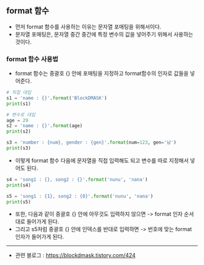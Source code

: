 ## format 함수
- 먼저 format 함수를 사용하는 이유는 문자열 포매팅을 위해서이다.
- 문자열 포매팅은, 문자열 중간 중간에 특정 변수의 값을 넣어주기 위해서 사용하는 것이다.


### format 함수 사용법
- format 함수는 중괄호 {} 안에 포매팅을 지정하고 format함수의 인자로 값들을 넣어준다.

```python
# 직접 대입
s1 = 'name : {}'.format('BlockDMASK')
print(s1)

# 변수로 대입
age = 29
s2 = 'name : {}'.format(age)
print(s2)

s3 = 'number : {num}, gender : {gen}'.format(num=123, gen='남')
print(s3)
```

- 이렇게 format 함수 다음에 문자열을 직접 입력해도 되고 변수를 따로 지정해서 넣어도 된다.

```python
s4 = 'song1 : {}, song2 : {}'.format('nunu', 'nana')
print(s4)

s5 = 'song1 : {1}, song2 : {0}'.format('nunu', 'nana')
print(s5)
```

- 또한, 다음과 같이 중괄호 {} 안에 아무것도 입력하지 않으면 -> format 인자 순서대로 들어가게 된다.
- 그리고 s5처럼 중괄호 {} 안에 인덱스를 반대로 입력하면 -> 번호에 맞는 format 인자가 들어가게 된다.

* * *
- 관련 블로그 : https://blockdmask.tistory.com/424
